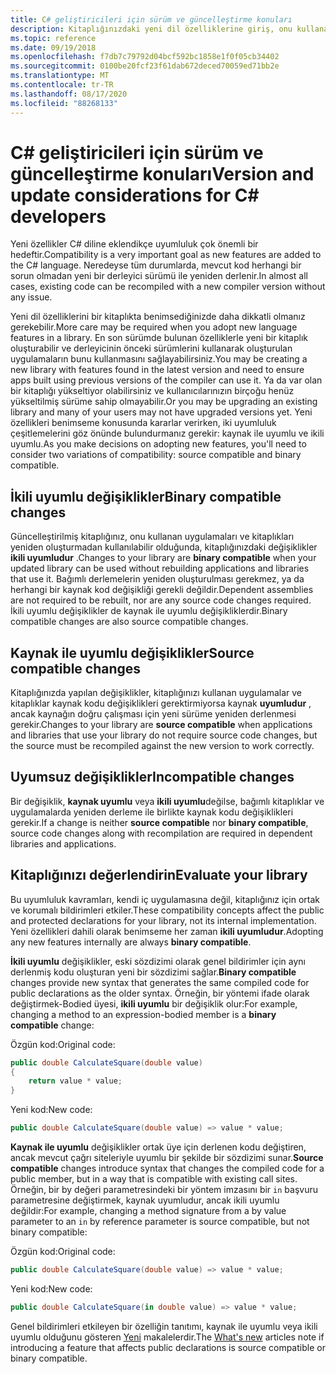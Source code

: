 ```yaml
---
title: C# geliştiricileri için sürüm ve güncelleştirme konuları
description: Kitaplığınızdaki yeni dil özelliklerine giriş, onu kullanan kodu etkileyebilir.
ms.topic: reference
ms.date: 09/19/2018
ms.openlocfilehash: f7db7c79792d04bcf592bc1858e1f0f05cb34402
ms.sourcegitcommit: 0100be20fcf23f61dab672deced70059ed71bb2e
ms.translationtype: MT
ms.contentlocale: tr-TR
ms.lasthandoff: 08/17/2020
ms.locfileid: "88268133"
---
```

# <a name="version-and-update-considerations-for-c-developers"></a><span data-ttu-id="019c2-103">C# geliştiricileri için sürüm ve güncelleştirme konuları</span><span class="sxs-lookup"><span data-stu-id="019c2-103">Version and update considerations for C# developers</span></span>

<span data-ttu-id="019c2-104">Yeni özellikler C# diline eklendikçe uyumluluk çok önemli bir hedeftir.</span><span class="sxs-lookup"><span data-stu-id="019c2-104">Compatibility is a very important goal as new features are added to the C# language.</span></span> <span data-ttu-id="019c2-105">Neredeyse tüm durumlarda, mevcut kod herhangi bir sorun olmadan yeni bir derleyici sürümü ile yeniden derlenir.</span><span class="sxs-lookup"><span data-stu-id="019c2-105">In almost all cases, existing code can be recompiled with a new compiler version without any issue.</span></span>

<span data-ttu-id="019c2-106">Yeni dil özelliklerini bir kitaplıkta benimsediğinizde daha dikkatli olmanız gerekebilir.</span><span class="sxs-lookup"><span data-stu-id="019c2-106">More care may be required when you adopt new language features in a library.</span></span> <span data-ttu-id="019c2-107">En son sürümde bulunan özelliklerle yeni bir kitaplık oluşturabilir ve derleyicinin önceki sürümlerini kullanarak oluşturulan uygulamaların bunu kullanmasını sağlayabilirsiniz.</span><span class="sxs-lookup"><span data-stu-id="019c2-107">You may be creating a new library with features found in the latest version and need to ensure apps built using previous versions of the compiler can use it.</span></span> <span data-ttu-id="019c2-108">Ya da var olan bir kitaplığı yükseltiyor olabilirsiniz ve kullanıcılarınızın birçoğu henüz yükseltilmiş sürüme sahip olmayabilir.</span><span class="sxs-lookup"><span data-stu-id="019c2-108">Or you may be upgrading an existing library and many of your users may not have upgraded versions yet.</span></span> <span data-ttu-id="019c2-109">Yeni özellikleri benimseme konusunda kararlar verirken, iki uyumluluk çeşitlemelerini göz önünde bulundurmanız gerekir: kaynak ile uyumlu ve ikili uyumlu.</span><span class="sxs-lookup"><span data-stu-id="019c2-109">As you make decisions on adopting new features, you'll need to consider two variations of compatibility: source compatible and binary compatible.</span></span>

## <a name="binary-compatible-changes"></a><span data-ttu-id="019c2-110">İkili uyumlu değişiklikler</span><span class="sxs-lookup"><span data-stu-id="019c2-110">Binary compatible changes</span></span>

<span data-ttu-id="019c2-111">Güncelleştirilmiş kitaplığınız, onu kullanan uygulamaları ve kitaplıkları yeniden oluşturmadan kullanılabilir olduğunda, kitaplığınızdaki değişiklikler **ikili uyumludur** .</span><span class="sxs-lookup"><span data-stu-id="019c2-111">Changes to your library are **binary compatible** when your updated library can be used without rebuilding applications and libraries that use it.</span></span> <span data-ttu-id="019c2-112">Bağımlı derlemelerin yeniden oluşturulması gerekmez, ya da herhangi bir kaynak kod değişikliği gerekli değildir.</span><span class="sxs-lookup"><span data-stu-id="019c2-112">Dependent assemblies are not required to be rebuilt, nor are any source code changes required.</span></span> <span data-ttu-id="019c2-113">İkili uyumlu değişiklikler de kaynak ile uyumlu değişikliklerdir.</span><span class="sxs-lookup"><span data-stu-id="019c2-113">Binary compatible changes are also source compatible changes.</span></span>

## <a name="source-compatible-changes"></a><span data-ttu-id="019c2-114">Kaynak ile uyumlu değişiklikler</span><span class="sxs-lookup"><span data-stu-id="019c2-114">Source compatible changes</span></span>

<span data-ttu-id="019c2-115">Kitaplığınızda yapılan değişiklikler, kitaplığınızı kullanan uygulamalar ve kitaplıklar kaynak kodu değişiklikleri gerektirmiyorsa kaynak **uyumludur** , ancak kaynağın doğru çalışması için yeni sürüme yeniden derlenmesi gerekir.</span><span class="sxs-lookup"><span data-stu-id="019c2-115">Changes to your library are **source compatible** when applications and libraries that use your library do not require source code changes, but the source must be recompiled against the new version to work correctly.</span></span>

## <a name="incompatible-changes"></a><span data-ttu-id="019c2-116">Uyumsuz değişiklikler</span><span class="sxs-lookup"><span data-stu-id="019c2-116">Incompatible changes</span></span>

<span data-ttu-id="019c2-117">Bir değişiklik, **kaynak uyumlu** veya **ikili uyumlu**değilse, bağımlı kitaplıklar ve uygulamalarda yeniden derleme ile birlikte kaynak kodu değişiklikleri gerekir.</span><span class="sxs-lookup"><span data-stu-id="019c2-117">If a change is neither **source compatible** nor **binary compatible**, source code changes along with recompilation are required in dependent libraries and applications.</span></span>

## <a name="evaluate-your-library"></a><span data-ttu-id="019c2-118">Kitaplığınızı değerlendirin</span><span class="sxs-lookup"><span data-stu-id="019c2-118">Evaluate your library</span></span>

<span data-ttu-id="019c2-119">Bu uyumluluk kavramları, kendi iç uygulamasına değil, kitaplığınız için ortak ve korumalı bildirimleri etkiler.</span><span class="sxs-lookup"><span data-stu-id="019c2-119">These compatibility concepts affect the public and protected declarations for your library, not its internal implementation.</span></span> <span data-ttu-id="019c2-120">Yeni özellikleri dahili olarak benimseme her zaman **ikili uyumludur**.</span><span class="sxs-lookup"><span data-stu-id="019c2-120">Adopting any new features internally are always **binary compatible**.</span></span>  

<span data-ttu-id="019c2-121">**İkili uyumlu** değişiklikler, eski sözdizimi olarak genel bildirimler için aynı derlenmiş kodu oluşturan yeni bir sözdizimi sağlar.</span><span class="sxs-lookup"><span data-stu-id="019c2-121">**Binary compatible** changes provide new syntax that generates the same compiled code for public declarations as the older syntax.</span></span> <span data-ttu-id="019c2-122">Örneğin, bir yöntemi ifade olarak değiştirmek-Bodied üyesi, **ikili uyumlu** bir değişiklik olur:</span><span class="sxs-lookup"><span data-stu-id="019c2-122">For example, changing a method to an expression-bodied member is a **binary compatible** change:</span></span>

<span data-ttu-id="019c2-123">Özgün kod:</span><span class="sxs-lookup"><span data-stu-id="019c2-123">Original code:</span></span>

```csharp
public double CalculateSquare(double value)
{
    return value * value;
}
```

<span data-ttu-id="019c2-124">Yeni kod:</span><span class="sxs-lookup"><span data-stu-id="019c2-124">New code:</span></span>

```csharp
public double CalculateSquare(double value) => value * value;
```

<span data-ttu-id="019c2-125">**Kaynak ile uyumlu** değişiklikler ortak üye için derlenen kodu değiştiren, ancak mevcut çağrı siteleriyle uyumlu bir şekilde bir sözdizimi sunar.</span><span class="sxs-lookup"><span data-stu-id="019c2-125">**Source compatible** changes introduce syntax that changes the compiled code for a public member, but in a way that is compatible with existing call sites.</span></span> <span data-ttu-id="019c2-126">Örneğin, bir by değeri parametresindeki bir yöntem imzasını bir `in` başvuru parametresine değiştirmek, kaynak uyumludur, ancak ikili uyumlu değildir:</span><span class="sxs-lookup"><span data-stu-id="019c2-126">For example, changing a method signature from a by value parameter to an `in` by reference parameter is source compatible, but not binary compatible:</span></span>

<span data-ttu-id="019c2-127">Özgün kod:</span><span class="sxs-lookup"><span data-stu-id="019c2-127">Original code:</span></span>

```csharp
public double CalculateSquare(double value) => value * value;
```

<span data-ttu-id="019c2-128">Yeni kod:</span><span class="sxs-lookup"><span data-stu-id="019c2-128">New code:</span></span>

```csharp
public double CalculateSquare(in double value) => value * value;
```

<span data-ttu-id="019c2-129">Genel bildirimleri etkileyen bir özelliğin tanıtımı, kaynak ile uyumlu veya ikili uyumlu olduğunu gösteren [Yeni](index.md) makalelerdir.</span><span class="sxs-lookup"><span data-stu-id="019c2-129">The [What's new](index.md) articles note if introducing a feature that affects public declarations is source compatible or binary compatible.</span></span>
